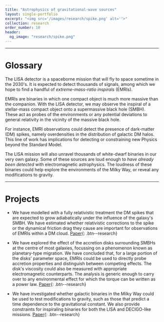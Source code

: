 ```yaml
---
title: "Astrophysics of gravitational-wave sources"
layout: single-portfolio
excerpt: "<img src='/images/research/spike.png' alt=''>"
collection: research
order_number: 10
header: 
  og_image: "research/spike.png"
---
```



-------------------------

# Glossary


The LISA detector is a spaceborne mission that will fly to space sometime in the 2030's.
It is expected to detect thousands of signals, among which we hope to find a handful of *extreme-mass-ratio inspirals* (EMRIs). 


EMRIs are binaries in which one compact object is much more massive than the companion. With the LISA detector, we may observe the inspiral of a stellar-mass compact object onto a supermassive black hole (SMBH). These act as probes of the environments or any potential deviations to general relativity in the vicinity of the massive black hole.

For instance, EMRI observations could detect the presence of dark-matter (DM) spikes, namely overdensities in the distribution of galactic DM halos. This line of work has implications for detecting or constraining new Physics beyond the Standard Model.

The LISA mission will also unravel thousands of white-dwarf binaries in our very own galaxy. Some of these sources are loud enough to *have already been detected* with electromagnetic astrophysics. The loudness of these binaries could help explore the environments of the Milky Way, or reveal any modifications to gravity.

-------------------------

# Projects

- We have modelled with a fully relativistic treatment the DM spikes that are expected to grow adiabatically under the influence of the galaxy's SMBH. We have estimated whether relativistic corrections to the spike or the dynamical friction drag they cause are important for observations of EMRIs within a DM cloud.  [Paper](https://arxiv.org/pdf/2204.12508.pdf){: .btn--research}

- We have explored the effect of the accretion disks surrounding SMBHs at the centre of most galaxies, focussing on a phenomenon known as planetary-type migration. We have concluded that, for a large portion of the disks' parameter space, EMRIs could be used to directly probe accretion properties and distinguish between competing effects. The disk's viscosity could also be measured with appropriate electromagnetic counterparts. The analysis is generic enough to carry over to any environmental effect for which the torque can be written as a power law. [Paper](https://arxiv.org/pdf/2207.10086.pdf){: .btn--research}

- We have investigated whether galactic binaries in the Milky Way could be used to test modifications to gravity, such as those that predict a time dependence to the gravitational constant. We also provide constraints for inspiraling binaries for both the LISA and DECIGO-like missions.
[Paper](https://arxiv.org/pdf/2207.10674.pdf){: .btn--research}
